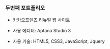 ### 두번째 포트폴리오

- 카카오프렌즈 리뉴얼 웹 사이트

- 사용 에디터: Aptana Studio 3

- 사용 기술: HTML5, CSS3, JavaScript, Jquery